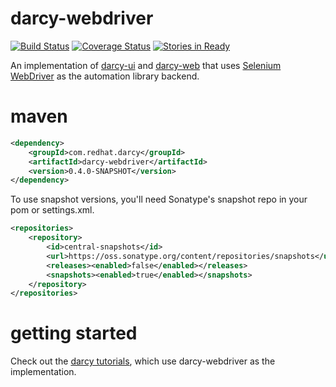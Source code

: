 darcy-webdriver
===============
[![Build Status](https://travis-ci.org/darcy-framework/darcy-webdriver.svg?branch=master)](https://travis-ci.org/darcy-framework/darcy-webdriver) [![Coverage Status](https://coveralls.io/repos/darcy-framework/darcy-webdriver/badge.png?branch=master)](https://coveralls.io/r/darcy-framework/darcy-webdriver?branch=master)
[![Stories in Ready](https://badge.waffle.io/darcy-framework/darcy-webdriver.png?label=ready&title=Ready)](https://waffle.io/darcy-framework/darcy-webdriver)

An implementation of [darcy-ui][1] and [darcy-web][2] that uses [Selenium WebDriver][3] as the automation library backend.

maven
=====

```xml
<dependency>
    <groupId>com.redhat.darcy</groupId>
    <artifactId>darcy-webdriver</artifactId>
    <version>0.4.0-SNAPSHOT</version>
</dependency>
```

To use snapshot versions, you'll need Sonatype's snapshot repo in your pom or settings.xml.

```xml
<repositories>
    <repository>
        <id>central-snapshots</id>
        <url>https://oss.sonatype.org/content/repositories/snapshots</url>
        <releases><enabled>false</enabled></releases>
        <snapshots><enabled>true</enabled></snapshots>
    </repository>
</repositories>
```

getting started
===============

Check out the [darcy tutorials][4], which use darcy-webdriver as the implementation.

 [1]: https://github.com/darcy-framework/darcy-ui
 [2]: https://github.com/darcy-framework/darcy-web
 [3]: http://docs.seleniumhq.org/
 [4]: http://darcy-framework.gitbooks.io/automating-applications-with-darcy/
